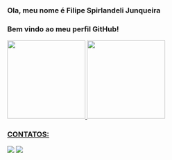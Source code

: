### Ola, meu nome é Filipe Spirlandeli Junqueira

### Bem vindo ao meu perfil GitHub!

<div>
<a href="https://github.com/FilipeSJ1002">
<img height="180em" src="https://github-readme-stats.vercel.app/api/top-langs/?username=FilipeSJ1002&layout=compct&langs_count=7&theme=dracula"/>
<img height="180em" src="https://github-readme-stats.vercel.app/api?username=FilipeSJ1002&show_icons=true&theme=dracula&include_all_commits=true&count_private=true"/>
</div>

### CONTATOS:

<div>
  <a href="https://www.instagram.com/__sj.lipe" target="_blank"><img src="https://img.shields.io/badge/-Instagram-%23E4405F?style=for-the-badge&logo=instagram&logocolor=white" target="_blank"></a>
  <a href="https://www.linkedin.com/in/filipe-spirlandeli-junqueira-354b63264" target="_blank"><img src="https://img.shields.io/badge/-LinkedIn-%230077B5?style=for-the-badge&logo=linkedin&logocolor=white" target="_blank"></a>
</div>
